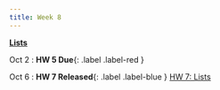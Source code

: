 ```yaml
---
title: Week 8
---
```


**[Lists](https://docs.google.com/presentation/d/1KEEJmDnY9kly3K6LVz8CcbxdtbXJ-DpMhz-Olt_sAOE/edit#slide=id.p)**

Oct 2
:  **HW 5 Due**{: .label .label-red }

Oct 6
:  **HW 7 Released**{: .label .label-blue } [HW 7: Lists](https://edstem.org/us/courses/41263/lessons/72118/slides/384195)
